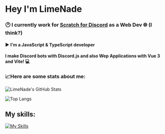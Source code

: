 # Hey I'm LimeNade
### 🕐 I currently work for [Scratch for Discord](https://github.com/scratch-for-discord) as a Web Dev 🌐 (I think?)
#### ▶ I'm a JavaScript & TypeScript developer
#### I make Discord bots with Discord.js and also Wep Applications with Vue 3 and Vite! 💻

### 📈Here are some stats about me:

![LimeNade's GitHub Stats](https://github-readme-stats.vercel.app/api?username=itsLimeNade&show_icons=true&theme=dracula)

![Top Langs](https://github-readme-stats.vercel.app/api/top-langs/?username=itsLimeNade&layout=compact&theme=dracula)

## My skills:
[![My Skills](https://skillicons.dev/icons?i=js,ts,nodejs,vue,vite,tailwind,discord,bots,vscode,py,raspberrypi,arduino,atom,vercel,cpp,react,cs,powershell,css,electron,express,gamemakerstudio,github,haxeflixel,html,lua,md,mysql,netlify,stackoverflow,sketchup&perline)](https://skillicons.dev)

